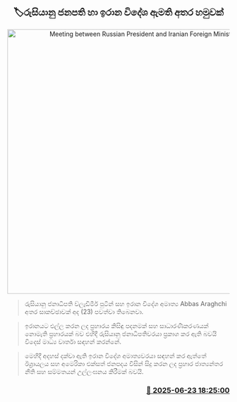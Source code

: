 <p align='center'><b><h2 align='center' title='Meeting between Russian President and Iranian Foreign Minister'>🏷රුසියානු ජනපති හා ඉරාන විදේශ ඇමති අතර හමුවක්</h2></b></p>
<p align='center'><img src='https://helakuru.sgp1.cdn.digitaloceanspaces.com/esana/images/lib/putin-iran-j.jpg' width='600' alt='Meeting between Russian President and Iranian Foreign Minister'></p>

> රුසියානු ජනාධිපති ව්ලැඩිමීර් පුටින් සහ ඉරාන විදේශ අමාත්‍ය Abbas Araghchi අතර සාකච්ඡාවක් අද (23) පවත්වා තිබෙනවා.

> ඉරානයට එල්ල කරන ලද ප්‍රහාරය කිසිඳු පදනමක් සහ සාධාරණීකරණයක් නොමැති ප්‍රහාරයක් බව එහිදී රුසියානු ජනාධිපතිවරයා ප්‍රකාශ කර ඇති බවයි විදෙස් මාධ්‍ය වාර්තා සඳහන් කරන්නේ.

> මෙහිදී අදහස් දක්වා ඇති ඉරාන විදේශ අමාත්‍යවරයා සඳහන් කර ඇත්තේ ඊශ්‍රායලය සහ අමෙරිකා එක්සත් ජනපදය විසින් සිදු කරන ලද ප්‍රහාර ජාත්‍යන්තර නීති සහ සම්මතයන් උල්ලංඝනය කිරීමක් බවයි.



<h3 align='right'><a href='https://www.helakuru.lk/esana/p/111272/'>📅 2025-06-23 18:25:00</a></h3>
